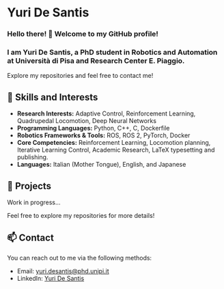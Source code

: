 # Yuri De Santis

### Hello there! 👋 Welcome to my GitHub profile! 
### I am Yuri De Santis, a PhD student in Robotics and Automation at Università di Pisa and Research Center E. Piaggio. 
Explore my repositories and feel free to contact me! 

## 🌱 Skills and Interests
*   **Research Interests:** Adaptive Control, Reinforcement Learning, Quadrupedal Locomotion, Deep Neural Networks 
*   **Programming Languages:** Python, C++, C, Dockerfile
*   **Robotics Frameworks & Tools:** ROS, ROS 2, PyTorch, Docker
*   **Core Competencies:** Reinforcement Learning, Locomotion planning, Iterative Learning Control, Academic Research, LaTeX typesetting and publishing.
*   **Languages:** Italian (Mother Tongue), English, and Japanese

## 🚀 Projects

Work in progress...

Feel free to explore my repositories for more details!

## 📫 Contact

You can reach out to me via the following methods:
- Email: [yuri.desantis@phd.unipi.it](mailto:yuri.desantis@phd.unipi.it)
- LinkedIn: [Yuri De Santis](https://www.linkedin.com/in/yuri-de-santis-487a79266/)
